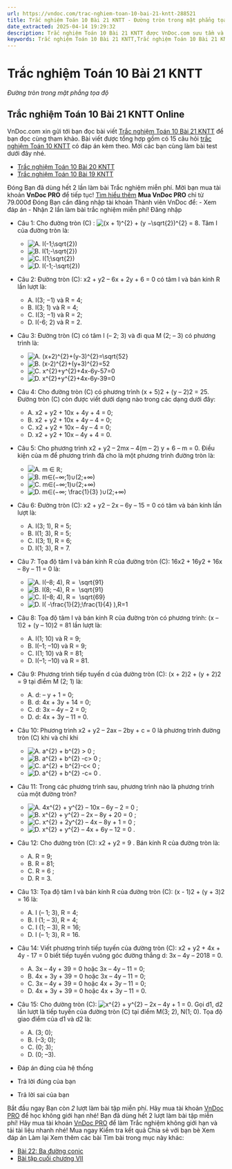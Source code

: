 ```yaml
---
url: https://vndoc.com/trac-nghiem-toan-10-bai-21-kntt-288521
title: Trắc nghiệm Toán 10 Bài 21 KNTT - Đường tròn trong mặt phẳng tọa độ - VnDoc.com
date_extracted: 2025-04-14 19:29:32
description: Trắc nghiệm Toán 10 Bài 21 KNTT được VnDoc.com sưu tầm và xin gửi tới bạn đọc cùng tham khảo.
keywords: Trắc nghiệm Toán 10 Bài 21 KNTT,Trắc nghiệm Toán 10 Bài 21 KNTT online,trắc nghiệm toán 10 KNTT,trắc nghiệm toán 10,toán 10,toán lớp 10,toán 10 KNTT,toán 10 bài 21,Đường tròn trong mặt phẳng tọa độ
---
```


# Trắc nghiệm Toán 10 Bài 21 KNTT
 _Đường tròn trong mặt phẳng tọa độ_
## Trắc nghiệm Toán 10 Bài 21 KNTT Online
VnDoc.com xin gửi tới bạn đọc bài viết [Trắc nghiệm Toán 10 Bài 21 KNTT](<https://vndoc.com/trac-nghiem-toan-10-bai-21-kntt-288521>) để bạn đọc cùng tham khảo. Bài viết được tổng hợp gồm có 15 câu hỏi [trắc nghiệm Toán 10 KNTT](<https://vndoc.com/test-mon-toan-lop10>) có đáp án kèm theo. Mời các bạn cùng làm bài test dưới đây nhé.
  * [Trắc nghiệm Toán 10 Bài 20 KNTT](<https://vndoc.com/trac-nghiem-toan-10-bai-20-kntt-288516>)
  * [Trắc nghiệm Toán 10 Bài 19 KNTT](<https://vndoc.com/trac-nghiem-toan-10-bai-19-kntt-288513>)

Đóng
Bạn đã dùng hết 2 lần làm bài Trắc nghiệm miễn phí. Mời bạn mua tài khoản **VnDoc PRO** để tiếp tục\! [Tìm hiểu thêm](</pro>)
**Mua VnDoc PRO** chỉ từ 79.000đ
Đóng
Bạn cần đăng nhập tài khoản Thành viên VnDoc để:
\- Xem đáp án
\- Nhận 2 lần làm bài trắc nghiệm miễn phí\!
Đăng nhập 
  * Câu 1:
Cho đường tròn \(C\) : ![\(x + 1\)^{2} + \(y −\\sqrt{2}\)^{2} = 8](https://tex.vdoc.vn?tex=\(x%20%2B%201\)%5E%7B2%7D%20%2B%20\(y%20%E2%88%92%5Csqrt%7B2%7D\)%5E%7B2%7D%20%3D%208). Tâm I của đường tròn là:
    * ![A. I\(-1;\\sqrt{2}\)](https://tex.vdoc.vn?tex=A.%20I\(-1%3B%5Csqrt%7B2%7D\))
    * ![B. I\(1;-\\sqrt{2}\)](https://tex.vdoc.vn?tex=B.%20I\(1%3B-%5Csqrt%7B2%7D\))
    * ![C. I\(1;\\sqrt{2}\)](https://tex.vdoc.vn?tex=C.%20I\(1%3B%5Csqrt%7B2%7D\))
    * ![D. I\(-1;-\\sqrt{2}\)](https://tex.vdoc.vn?tex=D.%20I\(-1%3B-%5Csqrt%7B2%7D\))
  * Câu 2:
Đường tròn \(C\): x2 \+ y2 – 6x + 2y + 6 = 0 có tâm I và bán kính R lần lượt là:
    * A. I\(3; −1\) và R = 4;
    * B. I\(3; 1\) và R = 4;
    * C. I\(3; −1\) và R = 2;
    * D. I\(-6; 2\) và R = 2.
  * Câu 3:
Đường tròn \(C\) có tâm I \(– 2; 3\) và đi qua M \(2; – 3\) có phương trình là:
    * ![A. \(x+2\)^{2}+\(y-3\)^{2}=\\sqrt{52}](https://tex.vdoc.vn?tex=A.%20\(x%2B2\)%5E%7B2%7D%2B\(y-3\)%5E%7B2%7D%3D%5Csqrt%7B52%7D)
    * ![B. \(x-2\)^{2}+\(y+3\)^{2}=52](https://tex.vdoc.vn?tex=B.%20\(x-2\)%5E%7B2%7D%2B\(y%2B3\)%5E%7B2%7D%3D52)
    * ![C. x^{2}+y^{2}+4x-6y-57=0](https://tex.vdoc.vn?tex=C.%20x%5E%7B2%7D%2By%5E%7B2%7D%2B4x-6y-57%3D0)
    * ![D. x^{2}+y^{2}+4x-6y-39=0](https://tex.vdoc.vn?tex=D.%20x%5E%7B2%7D%2By%5E%7B2%7D%2B4x-6y-39%3D0)
  * Câu 4:
Cho đường tròn \(C\) có phương trình \(x + 5\)2 \+ \(y – 2\)2 = 25. Đường tròn \(C\) còn được viết dưới dạng nào trong các dạng dưới đây:
    * A. x2 \+ y2 \+ 10x + 4y + 4 = 0;
    * B. x2 \+ y2 \+ 10x + 4y – 4 = 0;
    * C. x2 \+ y2 \+ 10x – 4y – 4 = 0;
    * D. x2 \+ y2 \+ 10x – 4y + 4 = 0.
  * Câu 5:
Cho phương trình x2 \+ y2 – 2mx – 4\(m – 2\) y + 6 – m = 0. Điều kiện của m để phương trình đã cho là một phương trình đường tròn là:
    * ![A. m ∈ ℝ;](https://tex.vdoc.vn?tex=A.%20m%C2%A0%E2%88%88%C2%A0%E2%84%9D%3B)
    * ![B. m∈\(−∞;1\)∪\(2;+∞\)](https://tex.vdoc.vn?tex=B.%C2%A0m%E2%88%88\(%E2%88%92%E2%88%9E%3B1\)%E2%88%AA\(2%3B%2B%E2%88%9E\))
    * ![C. m∈\(−∞;1\)∪\(2;+∞\)](https://tex.vdoc.vn?tex=C.%C2%A0m%E2%88%88\(%E2%88%92%E2%88%9E%3B1\)%E2%88%AA\(2%3B%2B%E2%88%9E\))
    * ![D. m∈\(−∞; \\frac{1}{3} \)∪\(2;+∞\)](https://tex.vdoc.vn?tex=D.%C2%A0m%E2%88%88\(%E2%88%92%E2%88%9E%3B%20%5Cfrac%7B1%7D%7B3%7D%20\)%E2%88%AA\(2%3B%2B%E2%88%9E\))
  * Câu 6:
Đường tròn \(C\): x2 \+ y2 – 2x – 6y – 15 = 0 có tâm và bán kính lần lượt là:
    * A. I\(3; 1\), R = 5;
    * B. I\(1; 3\), R = 5;
    * C. I\(3; 1\), R = 6;
    * D. I\(1; 3\), R = 7.
  * Câu 7:
Tọa độ tâm I và bán kính R của đường tròn \(C\): 16x2 \+ 16y2 \+ 16x – 8y – 11 = 0 là:
    * ![A. I\(–8; 4\), R =  \\sqrt{91}](https://tex.vdoc.vn?tex=A.%20I\(%E2%80%938%3B%204\)%2C%20R%20%3D%C2%A0%20%5Csqrt%7B91%7D)
    * ![B. I\(8; –4\), R =  \\sqrt{91}](https://tex.vdoc.vn?tex=B.%20I\(8%3B%20%E2%80%934\)%2C%20R%20%3D%C2%A0%20%5Csqrt%7B91%7D)
    * ![C. I\(–8; 4\), R =  \\sqrt{69}](https://tex.vdoc.vn?tex=C.%20I\(%E2%80%938%3B%204\)%2C%20R%20%3D%C2%A0%20%5Csqrt%7B69%7D)
    * ![D. I\( -\\frac{1}{2};\\frac{1}{4} \),R=1](https://tex.vdoc.vn?tex=D.%C2%A0I\(%20-%5Cfrac%7B1%7D%7B2%7D%3B%5Cfrac%7B1%7D%7B4%7D%20\)%2CR%3D1)
  * Câu 8:
Tọa độ tâm I và bán kính R của đường tròn có phương trình: \(x – 1\)2 \+ \(y – 10\)2 = 81 lần lượt là:
    * A. I\(1; 10\) và R = 9;
    * B. I\(–1; –10\) và R = 9;
    * C. I\(1; 10\) và R = 81;
    * D. I\(–1; –10\) và R = 81.
  * Câu 9:
Phương trình tiếp tuyến d của đường tròn \(C\): \(x + 2\)2 \+ \(y + 2\)2 = 9 tại điểm M \(2; 1\) là:
    * A. d: – y + 1 = 0;
    * B. d: 4x + 3y + 14 = 0;
    * C. d: 3x – 4y – 2 = 0;
    * D. d: 4x + 3y – 11 = 0.
  * Câu 10:
Phương trình x2 \+ y2 – 2ax – 2by + c = 0 là phương trình đường tròn \(C\) khi và chỉ khi
    * ![A. a^{2} + b^{2} > 0 ;](https://tex.vdoc.vn?tex=A.%20a%5E%7B2%7D%20%2B%20b%5E%7B2%7D%20%3E%200%20%3B)
    * ![B. a^{2} + b^{2} -c> 0 ;](https://tex.vdoc.vn?tex=B.%20a%5E%7B2%7D%20%2B%20b%5E%7B2%7D%20-c%3E%200%20%3B)
    * ![C. a^{2} + b^{2}-c< 0 ;](https://tex.vdoc.vn?tex=C.%20a%5E%7B2%7D%20%2B%20b%5E%7B2%7D-c%3C%200%20%3B)
    * ![D. a^{2} + b^{2} -c= 0 .](https://tex.vdoc.vn?tex=D.%20a%5E%7B2%7D%20%2B%20b%5E%7B2%7D%20-c%3D%200%20.)
  * Câu 11:
Trong các phương trình sau, phương trình nào là phương trình của một đường tròn?
    * ![A. 4x^{2} + y^{2} – 10x – 6y – 2 = 0 ;](https://tex.vdoc.vn?tex=A.%204x%5E%7B2%7D%C2%A0%2B%20y%5E%7B2%7D%C2%A0%E2%80%93%2010x%20%E2%80%93%206y%20%E2%80%93%202%20%3D%200%20%3B)
    * ![B. x^{2} + y^{2} – 2x – 8y + 20 = 0 ;](https://tex.vdoc.vn?tex=B.%20x%5E%7B2%7D%C2%A0%2B%20y%5E%7B2%7D%C2%A0%E2%80%93%202x%20%E2%80%93%208y%20%2B%2020%20%3D%200%20%3B)
    * ![C. x^{2} + 2y^{2} – 4x – 8y + 1 = 0 ;](https://tex.vdoc.vn?tex=C.%20x%5E%7B2%7D%C2%A0%2B%202y%5E%7B2%7D%C2%A0%E2%80%93%204x%20%E2%80%93%208y%20%2B%201%20%3D%200%20%3B)
    * ![D. x^{2} + y^{2} – 4x + 6y – 12 = 0 .](https://tex.vdoc.vn?tex=D.%20x%5E%7B2%7D%C2%A0%2B%20y%5E%7B2%7D%C2%A0%E2%80%93%204x%20%2B%206y%20%E2%80%93%2012%20%3D%200%20.)
  * Câu 12:
Cho đường tròn \(C\): x2 \+ y2 = 9 . Bán kính R của đường tròn là:
    * A. R = 9;
    * B. R = 81;
    * C. R = 6 ;
    * D. R = 3.
  * Câu 13:
Tọa độ tâm I và bán kính R của đường tròn \(C\): \(x - 1\)2 \+ \(y + 3\)2 = 16 là:
    * A. I \(– 1; 3\), R = 4;
    * B. I \(1; – 3\), R = 4;
    * C. I \(1; – 3\), R = 16;
    * D. I \(– 1; 3\), R = 16.
  * Câu 14:
Viết phương trình tiếp tuyến của đường tròn \(C\): x2 \+ y2 \+ 4x + 4y - 17 = 0 biết tiếp tuyến vuông góc đường thẳng d: 3x – 4y – 2018 = 0.
    * A. 3x – 4y + 39 = 0 hoặc 3x – 4y – 11 = 0;
    * B. 4x + 3y + 39 = 0 hoặc 3x – 4y – 11 = 0;
    * C. 3x – 4y + 39 = 0 hoặc 4x + 3y – 11 = 0;
    * D. 4x + 3y + 39 = 0 hoặc 4x + 3y – 11 = 0.
  * Câu 15:
Cho đường tròn \(C\): ![x^{2} + y^{2} – 2x – 4y + 1 = 0](https://tex.vdoc.vn?tex=x%5E%7B2%7D%20%2B%20y%5E%7B2%7D%20%E2%80%93%202x%20%E2%80%93%204y%20%2B%201%20%3D%200). Gọi d1, d2 lần lượt là tiếp tuyến của đường tròn \(C\) tại điểm M\(3; 2\), N\(1; 0\). Tọa độ giao điểm của d1 và d2 là:
    * A. \(3; 0\);
    * B. \(–3; 0\);
    * C. \(0; 3\);
    * D. \(0; –3\).

  * Đáp án đúng của hệ thống
  * Trả lời đúng của bạn
  * Trả lời sai của bạn

Bắt đầu ngay
Bạn còn _2_ lượt làm bài tập miễn phí. Hãy mua tài khoản [VnDoc PRO](</pro>) để học không giới hạn nhé\!  Bạn đã dùng hết 2 lượt làm bài tập miễn phí\! Hãy mua tài khoản [VnDoc PRO](</pro>) để làm Trắc nghiệm không giới hạn và tải tài liệu nhanh nhé\!  Mua ngay
Kiểm tra kết quả Chia sẻ với bạn bè Xem đáp án Làm lại
Xem thêm các bài Tìm bài trong mục này khác:
  * [Bài 22: Ba đường conic](</trac-nghiem-toan-10-bai-22-kntt-288528>)
  * [Bài tập cuối chương VII](</trac-nghiem-toan-10-bai-tap-cuoi-chuong-7-kntt-288535>)

